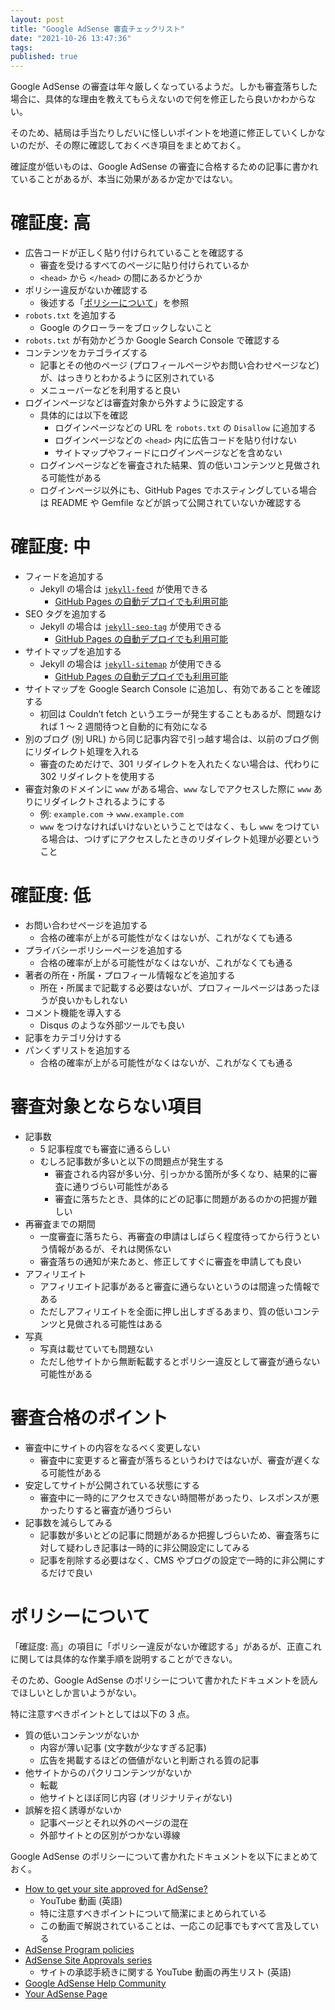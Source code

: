 ```yaml
---
layout: post
title: "Google AdSense 審査チェックリスト"
date: "2021-10-26 13:47:36"
tags:
published: true
---
```


Google AdSense の審査は年々厳しくなっているようだ。しかも審査落ちした場合に、具体的な理由を教えてもらえないので何を修正したら良いかわからない。

そのため、結局は手当たりしだいに怪しいポイントを地道に修正していくしかないのだが、その際に確認しておくべき項目をまとめておく。

確証度が低いものは、Google AdSense の審査に合格するための記事に書かれていることがあるが、本当に効果があるか定かではない。

# 確証度: 高
* 広告コードが正しく貼り付けられていることを確認する
    * 審査を受けるすべてのページに貼り付けられているか
    * `<head>` から `</head>` の間にあるかどうか
* ポリシー違反がないか確認する
    * 後述する「[ポリシーについて](#ポリシーについて)」を参照
* `robots.txt` を追加する
    * Google のクローラーをブロックしないこと
* `robots.txt` が有効かどうか Google Search Console で確認する
* コンテンツをカテゴライズする
    * 記事とその他のページ (プロフィールページやお問い合わせページなど) が、はっきりとわかるように区別されている
    * メニューバーなどを利用すると良い
* ログインページなどは審査対象から外すように設定する
    * 具体的には以下を確認
        * ログインページなどの URL を `robots.txt` の `Disallow` に追加する
        * ログインページなどの `<head>` 内に広告コードを貼り付けない
        * サイトマップやフィードにログインページなどを含めない
    * ログインページなどを審査された結果、質の低いコンテンツと見做される可能性がある
    * ログインページ以外にも、GitHub Pages でホスティングしている場合は README や Gemfile などが誤って公開されていないか確認する

# 確証度: 中
* フィードを追加する
    * Jekyll の場合は [`jekyll-feed`](https://github.com/jekyll/jekyll-feed) が使用できる
        * [GitHub Pages の自動デプロイでも利用可能](https://pages.github.com/versions/)
* SEO タグを追加する
    * Jekyll の場合は [`jekyll-seo-tag`](https://github.com/jekyll/jekyll-seo-tag) が使用できる
        * [GitHub Pages の自動デプロイでも利用可能](https://pages.github.com/versions/)
* サイトマップを追加する
    * Jekyll の場合は [`jekyll-sitemap`](https://github.com/jekyll/jekyll-sitemap) が使用できる
        * [GitHub Pages の自動デプロイでも利用可能](https://pages.github.com/versions/)
* サイトマップを Google Search Console に追加し、有効であることを確認する
    * 初回は Couldn’t fetch というエラーが発生することもあるが、問題なければ 1 〜 2 週間待つと自動的に有効になる
* 別のブログ (別 URL) から同じ記事内容で引っ越す場合は、以前のブログ側にリダイレクト処理を入れる
    * 審査のためだけで、301 リダイレクトを入れたくない場合は、代わりに 302 リダイレクトを使用する
* 審査対象のドメインに `www` がある場合、`www` なしでアクセスした際に `www` ありにリダイレクトされるようにする
    * 例: `example.com` → `www.example.com`
    * `www` をつけなければいけないということではなく、もし `www` をつけている場合は、つけずにアクセスしたときのリダイレクト処理が必要ということ

# 確証度: 低
* お問い合わせページを追加する
    * 合格の確率が上がる可能性がなくはないが、これがなくても通る
* プライバシーポリシーページを追加する
    * 合格の確率が上がる可能性がなくはないが、これがなくても通る
* 著者の所在・所属・プロフィール情報などを追加する
    * 所在・所属まで記載する必要はないが、プロフィールページはあったほうが良いかもしれない
* コメント機能を導入する
    * Disqus のような外部ツールでも良い
* 記事をカテゴリ分けする
* パンくずリストを追加する
    * 合格の確率が上がる可能性がなくはないが、これがなくても通る

# 審査対象とならない項目
* 記事数
    * 5 記事程度でも審査に通るらしい
    * むしろ記事数が多いと以下の問題点が発生する
        * 審査される内容が多い分、引っかかる箇所が多くなり、結果的に審査に通りづらい可能性がある
        * 審査に落ちたとき、具体的にどの記事に問題があるのかの把握が難しい
* 再審査までの期間
    * 一度審査に落ちたら、再審査の申請はしばらく程度待ってから行うという情報があるが、それは関係ない
    * 審査落ちの通知が来たあと、修正してすぐに審査を申請しても良い
* アフィリエイト
    * アフィリエイト記事があると審査に通らないというのは間違った情報である
    * ただしアフィリエイトを全面に押し出しすぎるあまり、質の低いコンテンツと見做される可能性はある
* 写真
    * 写真は載せていても問題ない
    * ただし他サイトから無断転載するとポリシー違反として審査が通らない可能性がある

# 審査合格のポイント
* 審査中にサイトの内容をなるべく変更しない
    * 審査中に変更すると審査が落ちるというわけではないが、審査が遅くなる可能性がある
* 安定してサイトが公開されている状態にする
    * 審査中に一時的にアクセスできない時間帯があったり、レスポンスが悪かったりすると審査が通りづらい
* 記事数を減らしてみる
    * 記事数が多いとどの記事に問題があるか把握しづらいため、審査落ちに対して疑わしき記事は一時的に非公開設定にしてみる
    * 記事を削除する必要はなく、CMS やブログの設定で一時的に非公開にするだけで良い

# ポリシーについて
「確証度: 高」の項目に「ポリシー違反がないか確認する」があるが、正直これに関しては具体的な作業手順を説明することができない。

そのため、Google AdSense のポリシーについて書かれたドキュメントを読んでほしいとしか言いようがない。

特に注意すべきポイントとしては以下の 3 点。

* 質の低いコンテンツがないか
    * 内容が薄い記事 (文字数が少なすぎる記事)
    * 広告を掲載するほどの価値がないと判断される質の記事
* 他サイトからのパクリコンテンツがないか
    * 転載
    * 他サイトとほぼ同じ内容 (オリジナリティがない)
* 誤解を招く誘導がないか
    * 記事ページとそれ以外のページの混在
    * 外部サイトとの区別がつかない導線

Google AdSense のポリシーについて書かれたドキュメントを以下にまとめておく。

* [How to get your site approved for AdSense?](https://www.youtube.com/watch?v=lZUG0XGlZZY)
    * YouTube 動画 (英語)
    * 特に注意すべきポイントについて簡潔にまとめられている
    * この動画で解説されていることは、一応この記事でもすべて言及している
* [AdSense Program policies](https://support.google.com/adsense/answer/48182)
* [AdSense Site Approvals series](https://www.youtube.com/playlist?list=PLbAFD4oU9Ycr4j1pViNjkS82rhbF293H8)
    * サイトの承認手続きに関する YouTube 動画の再生リスト (英語)
* [Google AdSense Help Community](https://support.google.com/adsense/community)
* [Your AdSense Page](https://support.google.com/adsense/answer/10568458)
